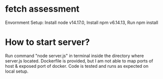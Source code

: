 # fetch assessment

Envornment Setup:
Install node v14.17.0,
Install npm v6.14.13,
Run npm install

# How to start server?
Run command "node server.js" in terminal inside the directory where server.js located.
Dockerfile is provided, but I am not able to map ports of host & exposed port of docker.
Code is tested and runs as expected on local setup.
#
